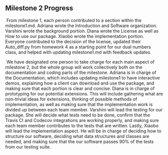 ## Milestone 2 Progress 

​	From milestone 1, each person contributed to a section within the milestone1.md. Adriana wrote the Introduction and Software organization. Varshini wrote the background portion. Diana wrote the License as well as How to use our package. Xiaobo wrote the implementation portion. Everyone contributed to the decision of the license, updated their Auto_diff.py from homework 4 as a starting point for our dual numbers class, and helped with updating milestone1.md with feedback updates.

​	We have designated one person to take charge for each main aspect of milestone 2, but the whole group will work collectively both on the documentation and coding parts of the milestone. Adriana is in charge of the Documentation, which includes updating milestone1 to have interactive demos, explaining how a client can download and use the package, and making sure that each portion is clear and concise. Diana is in charge of prototyping for our potential extensions. This will include gathering what are non-trivial ideas for extensions, thinking of possible methods of implementation, as well as making sure that the implementation work is divided up between each team member. Varshini will lead the testing for our package. She will decide what tests need to be done, confirm that the Travis CI and Codecov integrations are working properly, and making sure each team member contributes to the tests that are written. Lastly, Xiaobo will lead the implementation aspect. He will be in charge of deciding how to structure our software, deciding what data structures and classes are needed, and making sure that the our software passes 90% of the tests from our testing suite. 

